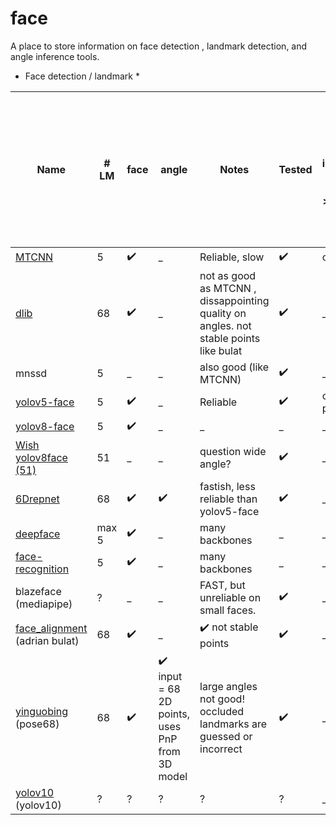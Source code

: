 # face

A place to store information on face detection , landmark detection, and angle inference tools. 

* Face detection / landmark * 

|    Name       |# LM |face |angle        | Notes |     Tested |   [ FSA-Net](https://github.com/omasaht/headpose-fsanet-pytorch) - input = image+bbox. problems with angles > 30degrees |     [6Drepnet](https://github.com/thohemp/6DRepNet) input = 68 points - not better than fsanet, but that could be due to upstream landmarks detection  |  [yinguobing](https://github.com/yinguobing/head-pose-estimation) input = 68 points |
| ------------- | ------------- |---- |---- | ------------- | ------------- |  ------------- |  ------------- | ------------- |
|  [MTCNN](https://pypi.org/project/mtcnn/)        | 5  | :heavy_check_mark:   |_   |Reliable, slow  | :heavy_check_mark:   | compatible  | _   |   _   | 
|  [dlib](https://pypi.org/project/dlib/)         | 68  | :heavy_check_mark:   |_   | not as good as MTCNN , dissappointing quality on angles. not stable points like bulat | :heavy_check_mark:  | _   | compatible   |    compatible   | 
| mnssd         | 5 |_   |_   | also good (like MTCNN)  | :heavy_check_mark:  | _   | _   |  _   | 
| [yolov5-face](https://github.com/deepcam-cn/yolov5-face)   | 5  | :heavy_check_mark:   |_   | Reliable  |:heavy_check_mark:  |  current best practice  | _   |  _   | 
| [yolov8-face](https://github.com/derronqi/yolov8-face)   | 5  | :heavy_check_mark:    |_   | _  | _   | _   | _   |   _   | 
| [Wish yolov8face (51)](https://github.com/wish44165/Optimizing-Facial-Landmark-Estimation-for-Embedded-Systems)  | 51  |_   |_   | question wide angle?  |:heavy_check_mark:  | _   | _   |   _   | 
|  [6Drepnet](https://github.com/thohemp/6DRepNet)     | 68 |:heavy_check_mark:    | :heavy_check_mark:    |fastish, less reliable than yolov5-face  |:heavy_check_mark:   | _   | :heavy_check_mark:    |    compatible   | 
| [deepface](https://pypi.org/project/deepface/#:~:text=Deepface%20is%20a%20hybrid%20face,configuration%20uses%20VGG%2DFace%20model.)  | max 5  | :heavy_check_mark:   |_   |  many backbones | _  | _   | _   |    _   | 
| [face-recognition](https://pypi.org/project/face-recognition/)  | 5  | :heavy_check_mark:    |_   |   many backbones   | _   | _   | _   |    _   | 
| blazeface (mediapipe)  | ?  |_   |_   | FAST, but unreliable on small faces.   | :heavy_check_mark:  | _   | _   |    _   | 
| [face_alignment](https://github.com/1adrianb/face-alignment) (adrian bulat) | 68  | :heavy_check_mark:   | _   | :heavy_check_mark:  not stable points   | :heavy_check_mark:  | _   | compatible  |    :heavy_check_mark:    | 
| [yinguobing](https://github.com/yinguobing/head-pose-estimation) (pose68) | 68  | :heavy_check_mark:   | :heavy_check_mark: input = 68 2D points, uses PnP from 3D model    |large angles not good! occluded landmarks are guessed or incorrect  | :heavy_check_mark:  | _   | compatible | :heavy_check_mark:   | 
| [yolov10](https://github.com/videofeedback/yolov10) (yolov10) | ?  | ?   | ?   |? |?  | _   | ? | ?   | 





